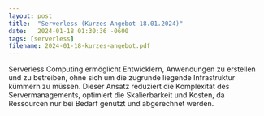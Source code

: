 ```yaml
---
layout: post
title:  "Serverless (Kurzes Angebot 18.01.2024)"
date:   2024-01-18 01:30:36 -0600
tags: [serverless]
filename: 2024-01-18-kurzes-angebot.pdf
---
```

Serverless Computing ermöglicht Entwicklern, Anwendungen zu erstellen und zu betreiben, ohne sich um die zugrunde liegende Infrastruktur kümmern zu müssen. Dieser Ansatz reduziert die Komplexität des Servermanagements, optimiert die Skalierbarkeit und Kosten, da Ressourcen nur bei Bedarf genutzt und abgerechnet werden.